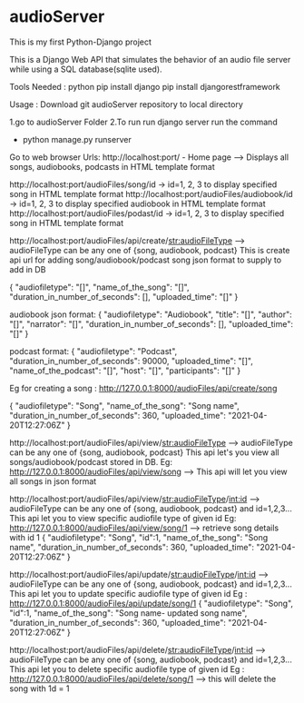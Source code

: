 # audioServer
This is my first Python-Django project

This is a Django Web API that simulates the behavior of an audio file server while using a SQL database(sqlite used).

Tools Needed :
python
pip install django
pip install djangorestframework


Usage :
Download git audioServer repository  to local directory 

1.go to audioServer Folder
2.To run run django server run the command
  - python manage.py runserver


Go to web browser
Urls:
http://localhost:port/ - Home page --> Displays all songs, audiobooks, podcasts in HTML template format
    
http://localhost:port/audioFiles/song/id  -> id=1, 2, 3 to display specified song in HTML template format
http://localhost:port/audioFiles/audiobook/id  -> id=1, 2, 3 to display specified audiobook in HTML template format
http://localhost:port/audioFiles/podast/id  -> id=1, 2, 3 to display specified song in HTML template format
    
http://localhost:port/audioFiles/api/create/<str:audioFileType>  --> audioFileType can be any one of {song, audiobook, podcast}
This is create api url for adding song/audiobook/podcast
song json format to supply to add in DB

{
    "audiofiletype": "[]",
    "name_of_the_song": "[]",
    "duration_in_number_of_seconds": [],
    "uploaded_time": "[]"
}

audiobook json format:
{
    "audiofiletype": "Audiobook",
    "title": "[]",
    "author": "[]",
    "narrator": "[]",
    "duration_in_number_of_seconds": [],
    "uploaded_time": "[]"
}

podcast format:
{
    "audiofiletype": "Podcast",
    "duration_in_number_of_seconds": 90000,
    "uploaded_time": "[]",
    "name_of_the_podcast": "[]",
    "host": "[]",
    "participants": "[]"
}



Eg for creating a song :
http://127.0.0.1:8000/audioFiles/api/create/song

{
    "audiofiletype": "Song",
    "name_of_the_song": "Song name",
    "duration_in_number_of_seconds": 360,
    "uploaded_time": "2021-04-20T12:27:06Z"
}




http://localhost:port/audioFiles/api/view/<str:audioFileType> --> audioFileType can be any one of {song, audiobook, podcast}
This api let's you view all songs/audiobook/podcast stored in DB.
Eg: http://127.0.0.1:8000/audioFiles/api/view/song --> This api will let you view all songs in json format




http://localhost:port/audioFiles/api/view/<str:audioFileType>/<int:id> --> audioFileType can be any one of {song, audiobook, podcast} and id=1,2,3...
This api let you to view specific audiofile type of given id
Eg: http://127.0.0.1:8000/audioFiles/api/view/song/1  --> retrieve song details with id 1
{
    "audiofiletype": "Song",
    "id":1,
    "name_of_the_song": "Song name",
    "duration_in_number_of_seconds": 360,
    "uploaded_time": "2021-04-20T12:27:06Z"
}




http://localhost:port/audioFiles/api/update/<str:audioFileType>/<int:id> --> audioFileType can be any one of {song, audiobook, podcast} and id=1,2,3...
This api let you to update specific audiofile type of given id
Eg : http://127.0.0.1:8000/audioFiles/api/update/song/1
{
    "audiofiletype": "Song",
    "id":1,
    "name_of_the_song": "Song name- updated song name",
    "duration_in_number_of_seconds": 360,
    "uploaded_time": "2021-04-20T12:27:06Z"
}



http://localhost:port/audioFiles/api/delete/<str:audioFileType>/<int:id> --> audioFileType can be any one of {song, audiobook, podcast} and id=1,2,3...
This api let you to delete specific audiofile type of given id
Eg : http://127.0.0.1:8000/audioFiles/api/delete/song/1  --> this will delete the song with 1d = 1
